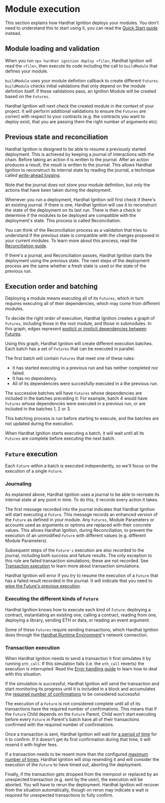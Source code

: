 # Module execution

This section explains how Hardhat Ignition deploys your modules.  You don't need to understand this to start using it, you can read the [Quick Start guide](../getting-started/index.md#quick-start) instead.

## Module loading and validation

When you run `npx hardhat ignition deploy <file>`, Hardhat Ignition will read the `<file>`, then execute its code including the call to `buildModule` that defines your module.

`buildModule` uses your module defintion callback to create different `Futures`. `buildModule` checks initial validations that only depend on the module defintion itself. If these validations pass, an Ignition Module will be created based on the `Futures`.

Hardhat Ignition will next check the created module in the context of your project. It will perform additional validations to ensure the `Futures` are correct with respect to your contracts (e.g. the contracts you want to deploy exist, that you are passing them the right number of arguments etc).

## Previous state and reconciliation

Hardhat Ignition is designed to be able to resume a previously started deployment. This is achieved by keeping a journal of interactions with the chain. Before taking an action it is written to the journal. After an action produces a result, the result is written to the journal. This allows Hardhat Ignition to reconstruct its internal state by reading the journal, a technique called [write-ahead logging](https://en.wikipedia.org/wiki/Write-ahead_logging).

Note that the journal does not store your module definition, but only the actions that have been taken during the deployment.

Whenever you run a deployment, Hardhat Ignition will first check if there's an existing journal. If there is one, Hardhat Ignition will use it to reconstruct the state of the deployment on its last run. There is then a check to determine if the modules to be deployed are compatible with the deployment's state. This process is called Reconciliation.

You can think of the Reconciliation process as a validation that tries to understand if the previous state is compatible with the changes proposed in your current modules. To learn more about this process, read the [Reconciliation guide](./reconciliation.md).

If there's a journal, and Reconciliation passes, Hardhat Ignition starts the deployment using the previous state. The next steps of the deployment process are the same whether a fresh state is used or the state of the previous run.

## Execution order and batching

Deploying a module means executing all of its `Futures`, which in turn requires executing all of their dependencies, which may come from different modules.

To decide the right order of execution, Hardhat Ignition creates a graph of `Futures`, including those in the root module, and those in submodules. In this graph, edges represent [explicit or implicit dependencies between Futures](../guides/creating-modules.md#dependencies-between-futures).

Using this graph, Hardhat Ignition will create different execution batches. Each batch has a set of `Futures` that can be executed in parallel.

The first batch will contain `Futures` that meet one of these rules:

- It has started executing in a previous run and has neither completed nor failed.
- It has no dependency.
- All of its dependencies were succesfully executed in a the previous run.

The successive batches will have `Futures` whose dependencies are included in the batches preceding it. For example, batch 4 would have `Futures` whose dependencies were executed in a previous run, or are included in the batches 1, 2 or 3.

This batching process is run before starting to execute, and the batches are not updated during the execution.

When Hardhat Ignition starts executing a batch, it will wait until all its `Futures` are complete before executing the next batch.

## `Future` execution

Each `Future` within a batch is executed independently, so we'll focus on the execution of a single `Future`.

### Journaling

As explained above, Hardhat Ignition uses a journal to be able to recreate its internal state at any point in time. To do this, it records every action it takes.

The first message recorded into the journal indicates that Hardhat Ignition will start executing a `Future`. This message records an enhanced version of the `Future` as defined in your module. Any `Futures`, Module Parameters or accounts used as arguments or options are replaced with their concrete values. This allows Hardhat Ignition, during Reconciliation, to prevent the execution of an unmodified `Future` with different values (e.g. different Module Parameters).

Subsequent steps of the `Future's` execution are also recorded to the journal, including both success and failure results. The only exception to this rule are failed transaction simulations; these are not recorded. See [Transaction execution](./execution.md#transaction-execution) to learn more about transaction simulations.

Hardhat Ignition will error if you try to resume the execution of a `Future` that has a failed result recorded in the journal. It will indicate that you need to [wipe the Future's previous execution](../guides/error-handling.md#deleting-a-previous-execution).

### Executing the different kinds of `Future`

Hardhat Ignition knows how to execute each kind of `Future`: deploying a contract, instantiating an existing one, calling a contract, reading from one, deploying a library, sending ETH or data, or reading an event argument.

Some of these `Futures` require sending transactions, which Hardhat Ignition does through the [Hardhat Runtime Environment](../../../hardhat-runner/docs/advanced/hardhat-runtime-environment.md)'s network connection.

### Transaction execution

When Hardhat Ignition needs to send a transaction it first simulates it by running `eth_call`. If this simulation fails (i.e. the `eth_call` reverts) the execution is interrupted. Read the [Error handling guide](../guides/error-handling.md) to learn how to deal with this situation.

If the simulation is successful, Hardhat Ignition will send the transaction and start monitoring its progress until it is included in a block and accumulates the [required number of confirmations](../config/index.md#requiredconfirmations) to be considered successful.

The execution of a `Future` is not considered complete until all of its transactions have the required number of confirmations. This means that if the `Future` Child depends on the `Future` Parent, Child won't start executing before every `Future` in Parent's batch have all of their transactions confirmed with the required number of confirmations.

Once a transaction is sent, Hardhat Ignition will wait for [a period of time](../config/index.md#timebeforebumpingfees) for it to confirm. If it doesn't get its first confirmation during that time, it will resend it with higher fees.

If a transaction needs to be resent more than the configured [maximum number of times](../config/index.md#maxfeebumps), Hardhat Ignition will stop resending it and will consider the execution of the `Future` to have timed out, aborting the deployment.

Finally, if the transaction gets dropped from the mempool or replaced by an unexpected transaction (e.g. sent by the user), the execution will be aborted. You will have to rerun the deployment. Hardhat Ignition will recover from the situation automatically, though on rerun may indicate a wait is required for unexpected transactions to fully confirm.
